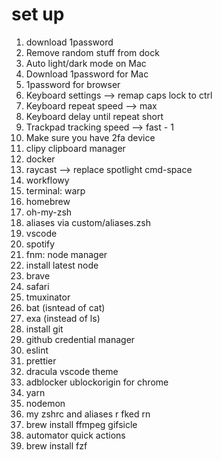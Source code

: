 # set up
1. download 1password
1. Remove random stuff from dock
1. Auto light/dark mode on Mac
1. Download 1password for Mac
1. 1password for browser
1. Keyboard settings —> remap caps lock to ctrl
1. Keyboard repeat speed --> max
1. Keyboard delay until repeat short
1. Trackpad tracking speed --> fast - 1
1. Make sure you have 2fa device
1. clipy clipboard manager
1. docker
1. raycast --> replace spotlight cmd-space
1. workflowy
1. terminal: warp
1. homebrew
1. oh-my-zsh
1. aliases via custom/aliases.zsh
1. vscode
1. spotify
1. fnm: node manager
1. install latest node
1. brave
1. safari
1. tmuxinator
1. bat (isntead of cat)
1. exa (instead of ls)
1. install git 
1. github credential manager
1. eslint
1. prettier
1. dracula vscode theme
1. adblocker ublockorigin for chrome
1. yarn
1. nodemon
1. my zshrc and aliases r fked rn
1. brew install ffmpeg gifsicle
1. automator quick actions
1. brew install fzf
